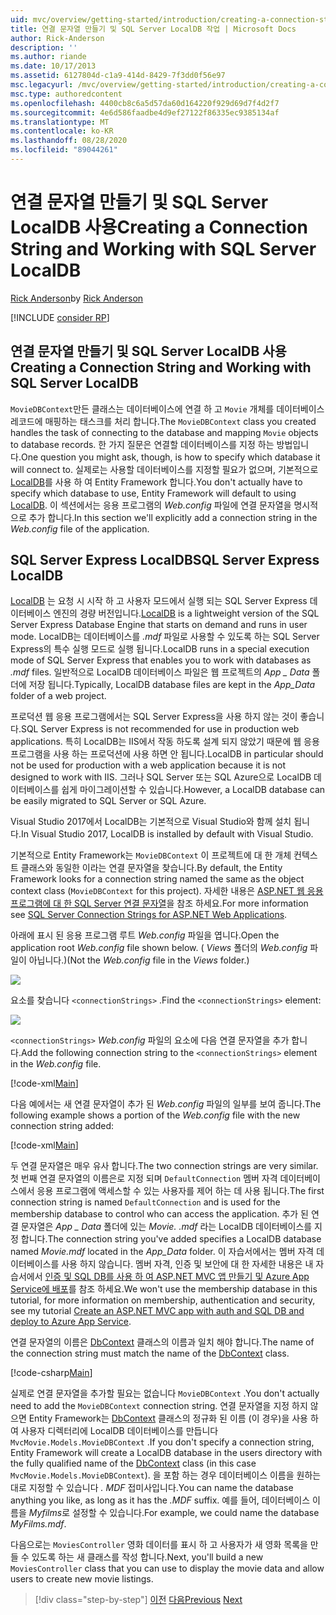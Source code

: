 ```yaml
---
uid: mvc/overview/getting-started/introduction/creating-a-connection-string
title: 연결 문자열 만들기 및 SQL Server LocalDB 작업 | Microsoft Docs
author: Rick-Anderson
description: ''
ms.author: riande
ms.date: 10/17/2013
ms.assetid: 6127804d-c1a9-414d-8429-7f3dd0f56e97
msc.legacyurl: /mvc/overview/getting-started/introduction/creating-a-connection-string
msc.type: authoredcontent
ms.openlocfilehash: 4400cb8c6a5d57da60d164220f929d69d7f4d2f7
ms.sourcegitcommit: 4e6d586faadbe4d9ef27122f86335ec9385134af
ms.translationtype: MT
ms.contentlocale: ko-KR
ms.lasthandoff: 08/28/2020
ms.locfileid: "89044261"
---
```

# <a name="creating-a-connection-string-and-working-with-sql-server-localdb"></a><span data-ttu-id="aa0c5-102">연결 문자열 만들기 및 SQL Server LocalDB 사용</span><span class="sxs-lookup"><span data-stu-id="aa0c5-102">Creating a Connection String and Working with SQL Server LocalDB</span></span>

<span data-ttu-id="aa0c5-103">[Rick Anderson](https://twitter.com/RickAndMSFT)</span><span class="sxs-lookup"><span data-stu-id="aa0c5-103">by [Rick Anderson](https://twitter.com/RickAndMSFT)</span></span>

[!INCLUDE [consider RP](~/includes/razor.md)]

## <a name="creating-a-connection-string-and-working-with-sql-server-localdb"></a><span data-ttu-id="aa0c5-104">연결 문자열 만들기 및 SQL Server LocalDB 사용</span><span class="sxs-lookup"><span data-stu-id="aa0c5-104">Creating a Connection String and Working with SQL Server LocalDB</span></span>

<span data-ttu-id="aa0c5-105">`MovieDBContext`만든 클래스는 데이터베이스에 연결 하 고 `Movie` 개체를 데이터베이스 레코드에 매핑하는 태스크를 처리 합니다.</span><span class="sxs-lookup"><span data-stu-id="aa0c5-105">The `MovieDBContext` class you created handles the task of connecting to the database and mapping `Movie` objects to database records.</span></span> <span data-ttu-id="aa0c5-106">한 가지 질문은 연결할 데이터베이스를 지정 하는 방법입니다.</span><span class="sxs-lookup"><span data-stu-id="aa0c5-106">One question you might ask, though, is how to specify which database it will connect to.</span></span> <span data-ttu-id="aa0c5-107">실제로는 사용할 데이터베이스를 지정할 필요가 없으며, 기본적으로 [LocalDB](https://docs.microsoft.com/sql/database-engine/configure-windows/sql-server-2016-express-localdb)를 사용 하 여 Entity Framework 합니다.</span><span class="sxs-lookup"><span data-stu-id="aa0c5-107">You don't actually have to specify which database to use, Entity Framework will default to using [LocalDB](https://docs.microsoft.com/sql/database-engine/configure-windows/sql-server-2016-express-localdb).</span></span> <span data-ttu-id="aa0c5-108">이 섹션에서는 응용 프로그램의 *Web.config* 파일에 연결 문자열을 명시적으로 추가 합니다.</span><span class="sxs-lookup"><span data-stu-id="aa0c5-108">In this section we'll explicitly add a connection string in the *Web.config* file of the application.</span></span>

## <a name="sql-server-express-localdb"></a><span data-ttu-id="aa0c5-109">SQL Server Express LocalDB</span><span class="sxs-lookup"><span data-stu-id="aa0c5-109">SQL Server Express LocalDB</span></span>

<span data-ttu-id="aa0c5-110">[LocalDB](https://docs.microsoft.com/sql/database-engine/configure-windows/sql-server-2016-express-localdb) 는 요청 시 시작 하 고 사용자 모드에서 실행 되는 SQL Server Express 데이터베이스 엔진의 경량 버전입니다.</span><span class="sxs-lookup"><span data-stu-id="aa0c5-110">[LocalDB](https://docs.microsoft.com/sql/database-engine/configure-windows/sql-server-2016-express-localdb) is a lightweight version of the SQL Server Express Database Engine that starts on demand and runs in user mode.</span></span> <span data-ttu-id="aa0c5-111">LocalDB는 데이터베이스를 *.mdf* 파일로 사용할 수 있도록 하는 SQL Server Express의 특수 실행 모드로 실행 됩니다.</span><span class="sxs-lookup"><span data-stu-id="aa0c5-111">LocalDB runs in a special execution mode of SQL Server Express that enables you to work with databases as *.mdf* files.</span></span> <span data-ttu-id="aa0c5-112">일반적으로 LocalDB 데이터베이스 파일은 웹 프로젝트의 *App \_ Data* 폴더에 저장 됩니다.</span><span class="sxs-lookup"><span data-stu-id="aa0c5-112">Typically, LocalDB database files are kept in the *App\_Data* folder of a web project.</span></span>

<span data-ttu-id="aa0c5-113">프로덕션 웹 응용 프로그램에서는 SQL Server Express을 사용 하지 않는 것이 좋습니다.</span><span class="sxs-lookup"><span data-stu-id="aa0c5-113">SQL Server Express is not recommended for use in production web applications.</span></span> <span data-ttu-id="aa0c5-114">특히 LocalDB는 IIS에서 작동 하도록 설계 되지 않았기 때문에 웹 응용 프로그램을 사용 하는 프로덕션에 사용 하면 안 됩니다.</span><span class="sxs-lookup"><span data-stu-id="aa0c5-114">LocalDB in particular should not be used for production with a web application because it is not designed to work with IIS.</span></span> <span data-ttu-id="aa0c5-115">그러나 SQL Server 또는 SQL Azure으로 LocalDB 데이터베이스를 쉽게 마이그레이션할 수 있습니다.</span><span class="sxs-lookup"><span data-stu-id="aa0c5-115">However, a LocalDB database can be easily migrated to SQL Server or SQL Azure.</span></span>

<span data-ttu-id="aa0c5-116">Visual Studio 2017에서 LocalDB는 기본적으로 Visual Studio와 함께 설치 됩니다.</span><span class="sxs-lookup"><span data-stu-id="aa0c5-116">In Visual Studio 2017, LocalDB is installed by default with Visual Studio.</span></span>

<span data-ttu-id="aa0c5-117">기본적으로 Entity Framework는 `MovieDBContext` 이 프로젝트에 대 한 개체 컨텍스트 클래스와 동일한 이라는 연결 문자열을 찾습니다.</span><span class="sxs-lookup"><span data-stu-id="aa0c5-117">By default, the Entity Framework looks for a connection string named the same as the object context class (`MovieDBContext` for this project).</span></span> <span data-ttu-id="aa0c5-118">자세한 내용은 [ASP.NET 웹 응용 프로그램에 대 한 SQL Server 연결 문자열](https://msdn.microsoft.com/library/jj653752.aspx)을 참조 하세요.</span><span class="sxs-lookup"><span data-stu-id="aa0c5-118">For more information see [SQL Server Connection Strings for ASP.NET Web Applications](https://msdn.microsoft.com/library/jj653752.aspx).</span></span>

<span data-ttu-id="aa0c5-119">아래에 표시 된 응용 프로그램 루트 *Web.config* 파일을 엽니다.</span><span class="sxs-lookup"><span data-stu-id="aa0c5-119">Open the application root *Web.config* file shown below.</span></span> <span data-ttu-id="aa0c5-120">( *Views* 폴더의 *Web.config* 파일이 아닙니다.)</span><span class="sxs-lookup"><span data-stu-id="aa0c5-120">(Not the *Web.config* file in the *Views* folder.)</span></span>

![](creating-a-connection-string/_static/image1.png)

<span data-ttu-id="aa0c5-121">요소를 찾습니다 `<connectionStrings>` .</span><span class="sxs-lookup"><span data-stu-id="aa0c5-121">Find the `<connectionStrings>` element:</span></span>

![](creating-a-connection-string/_static/image2.png)

<span data-ttu-id="aa0c5-122">`<connectionStrings>` *Web.config* 파일의 요소에 다음 연결 문자열을 추가 합니다.</span><span class="sxs-lookup"><span data-stu-id="aa0c5-122">Add the following connection string to the `<connectionStrings>` element in the *Web.config* file.</span></span>

[!code-xml[Main](creating-a-connection-string/samples/sample1.xml)]

<span data-ttu-id="aa0c5-123">다음 예에서는 새 연결 문자열이 추가 된 *Web.config* 파일의 일부를 보여 줍니다.</span><span class="sxs-lookup"><span data-stu-id="aa0c5-123">The following example shows a portion of the *Web.config* file with the new connection string added:</span></span>

[!code-xml[Main](creating-a-connection-string/samples/sample2.xml)]

<span data-ttu-id="aa0c5-124">두 연결 문자열은 매우 유사 합니다.</span><span class="sxs-lookup"><span data-stu-id="aa0c5-124">The two connection strings are very similar.</span></span> <span data-ttu-id="aa0c5-125">첫 번째 연결 문자열의 이름은로 지정 되며 `DefaultConnection` 멤버 자격 데이터베이스에서 응용 프로그램에 액세스할 수 있는 사용자를 제어 하는 데 사용 됩니다.</span><span class="sxs-lookup"><span data-stu-id="aa0c5-125">The first connection string is named `DefaultConnection` and is used for the membership database to control who can access the application.</span></span> <span data-ttu-id="aa0c5-126">추가 된 연결 문자열은 *App \_ Data* 폴더에 있는 *Movie. .mdf* 라는 LocalDB 데이터베이스를 지정 합니다.</span><span class="sxs-lookup"><span data-stu-id="aa0c5-126">The connection string you've added specifies a LocalDB database named *Movie.mdf* located in the *App\_Data* folder.</span></span> <span data-ttu-id="aa0c5-127">이 자습서에서는 멤버 자격 데이터베이스를 사용 하지 않습니다. 멤버 자격, 인증 및 보안에 대 한 자세한 내용은 내 자습서에서 [인증 및 SQL DB를 사용 하 여 ASP.NET MVC 앱 만들기 및 Azure App Service에 배포](https://docs.microsoft.com/aspnet/core/security/authorization/secure-data)를 참조 하세요.</span><span class="sxs-lookup"><span data-stu-id="aa0c5-127">We won't use the membership database in this tutorial, for more information on membership, authentication and security, see my tutorial [Create an ASP.NET MVC app with auth and SQL DB and deploy to Azure App Service](https://docs.microsoft.com/aspnet/core/security/authorization/secure-data).</span></span>

<span data-ttu-id="aa0c5-128">연결 문자열의 이름은 [DbContext](https://msdn.microsoft.com/library/system.data.entity.dbcontext(v=vs.103).aspx) 클래스의 이름과 일치 해야 합니다.</span><span class="sxs-lookup"><span data-stu-id="aa0c5-128">The name of the connection string must match the name of the [DbContext](https://msdn.microsoft.com/library/system.data.entity.dbcontext(v=vs.103).aspx) class.</span></span>

[!code-csharp[Main](creating-a-connection-string/samples/sample3.cs?highlight=15)]

<span data-ttu-id="aa0c5-129">실제로 연결 문자열을 추가할 필요는 없습니다 `MovieDBContext` .</span><span class="sxs-lookup"><span data-stu-id="aa0c5-129">You don't actually need to add the `MovieDBContext` connection string.</span></span> <span data-ttu-id="aa0c5-130">연결 문자열을 지정 하지 않으면 Entity Framework는 [DbContext](https://msdn.microsoft.com/library/system.data.entity.dbcontext(v=vs.103).aspx) 클래스의 정규화 된 이름 (이 경우)을 사용 하 여 사용자 디렉터리에 LocalDB 데이터베이스를 만듭니다 `MvcMovie.Models.MovieDBContext` .</span><span class="sxs-lookup"><span data-stu-id="aa0c5-130">If you don't specify a connection string, Entity Framework will create a LocalDB database in the users directory with the fully qualified name of the [DbContext](https://msdn.microsoft.com/library/system.data.entity.dbcontext(v=vs.103).aspx) class (in this case `MvcMovie.Models.MovieDBContext`).</span></span> <span data-ttu-id="aa0c5-131">을 포함 하는 경우 데이터베이스 이름을 원하는 대로 지정할 수 있습니다 *. MDF* 접미사입니다.</span><span class="sxs-lookup"><span data-stu-id="aa0c5-131">You can name the database anything you like, as long as it has the *.MDF* suffix.</span></span> <span data-ttu-id="aa0c5-132">예를 들어, 데이터베이스 이름을 *Myfilms*로 설정할 수 있습니다.</span><span class="sxs-lookup"><span data-stu-id="aa0c5-132">For example, we could name the database *MyFilms.mdf*.</span></span>

<span data-ttu-id="aa0c5-133">다음으로는 `MoviesController` 영화 데이터를 표시 하 고 사용자가 새 영화 목록을 만들 수 있도록 하는 새 클래스를 작성 합니다.</span><span class="sxs-lookup"><span data-stu-id="aa0c5-133">Next, you'll build a new `MoviesController` class that you can use to display the movie data and allow users to create new movie listings.</span></span>

> [!div class="step-by-step"]
> <span data-ttu-id="aa0c5-134">[이전](adding-a-model.md)
> [다음](accessing-your-models-data-from-a-controller.md)</span><span class="sxs-lookup"><span data-stu-id="aa0c5-134">[Previous](adding-a-model.md)
[Next](accessing-your-models-data-from-a-controller.md)</span></span>
